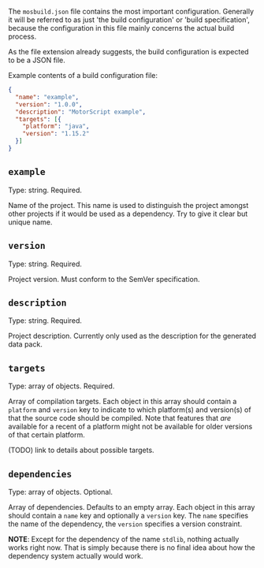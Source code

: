 The `mosbuild.json` file contains the most important configuration. Generally it will be referred to as just 'the build
configuration' or 'build specification', because the configuration in this file mainly concerns the actual build
process.

As the file extension already suggests, the build configuration is expected to be a JSON file.

Example contents of a build configuration file:

```json
{
  "name": "example",
  "version": "1.0.0",
  "description": "MotorScript example",
  "targets": [{
    "platform": "java",
    "version": "1.15.2"
  }]
}
```

## `example`

Type: string. Required.

Name of the project. This name is used to distinguish the project amongst other projects if it would be used as a
dependency. Try to give it clear but unique name.

## `version`

Type: string. Required.

Project version. Must conform to the SemVer specification.

## `description`

Type: string. Required.

Project description. Currently only used as the description for the generated data pack.

## `targets`

Type: array of objects. Required.

Array of compilation targets. Each object in this array should contain a `platform` and `version` key to indicate to
which platform(s) and version(s) of that the source code should be compiled.
Note that features that _are_ available for a recent of a platform might not be available for older versions of that
certain platform.

(TODO) link to details about possible targets.

## `dependencies`

Type: array of objects. Optional.

Array of dependencies. Defaults to an empty array. Each object in this array should contain a `name` key and optionally
a `version` key. The `name` specifies the name of the dependency, the `version` specifies a version constraint.

**NOTE**: Except for the dependency of the name `stdlib`, nothing actually works right now. That is simply because there
is no final idea about how the dependency system actually would work.
